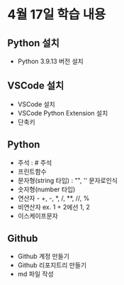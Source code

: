 # 4월 17일 학습 내용
## Python 설치
- Python 3.9.13 버전 설치
## VSCode 설치
- VSCode 설치
- VSCode Python Extension 설치
- 단축키
## Python
- 주석 : # 주석
- 프린트함수
- 문자형(string 타입) : "", '' 문자로인식
- 숫자형(number 타입)
- 연산자 - +, -, *, /, **, //, %
- 비연산자 ex. 1 + 2에선 1, 2
- 이스케이프문자
## Github
- Github 계정 만들기
- Github 리포지트리 만들기
- md 파일 작성
